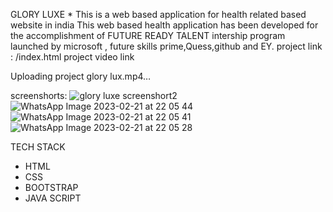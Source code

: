 GLORY LUXE *
This is a web based application for health related based website in india
 This web based health application has been developed for the accomplishment of FUTURE READY TALENT  intership program launched by microsoft ,
 future skills prime,Quess,github and EY.
 project link : /index.html
 project video link 
 
 Uploading project glory lux.mp4…

screenshorts:
  ![glory luxe screenshort2](https://user-images.githubusercontent.com/118988293/220405022-cd708073-315b-4bfe-a716-fb6b030292dc.jpg)
![WhatsApp Image 2023-02-21 at 22 05 44](https://user-images.githubusercontent.com/118988293/220405336-e6a6ed6f-6cdb-4d88-b160-35db048a57c9.jpg)
![WhatsApp Image 2023-02-21 at 22 05 41](https://user-images.githubusercontent.com/118988293/220405364-a631b84f-e451-414a-95f7-702477e7b31b.jpg)
![WhatsApp Image 2023-02-21 at 22 05 28](https://user-images.githubusercontent.com/118988293/220405371-6cf4281d-ad66-4f3f-905d-00f60972f979.jpg)

 TECH STACK 
 * HTML
 * CSS
 * BOOTSTRAP
 * JAVA SCRIPT
